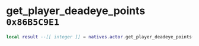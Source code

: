 # get_player_deadeye_points `0x86B5C9E1`

```lua
local result --[[ integer ]] = natives.actor.get_player_deadeye_points(_unk0 --[[ integer ]])
```